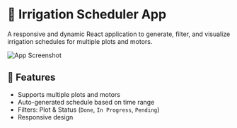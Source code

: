 # 🌾 Irrigation Scheduler App

A responsive and dynamic React application to generate, filter, and visualize irrigation schedules for multiple plots and motors.

![App Screenshot](./assets/screen.png)

## 🚀 Features
- Supports multiple plots and motors
- Auto-generated schedule based on time range
- Filters: Plot & Status (`Done`, `In Progress`, `Pending`)
- Responsive design
